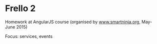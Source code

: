 <h1>Frello 2</h1>

Homework at AngularJS course (organised by www.smartninja.org, May-June 2015)

Focus: services, events
